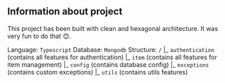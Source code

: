 ## Information about project

This project has been built with clean and hexagonal architecture. It was very fun to do that 😊.

Language: `Typescript`
Database: `Mongodb`
Structure: `/`
            |_ `authentication` (contains all features for authentication)
            |_ `item` (contains all features for item management)
            |_ `config` (contains database config)
            |_ `exceptions` (contains custom exceptions)
            |_ `utils` (contains utils features)


